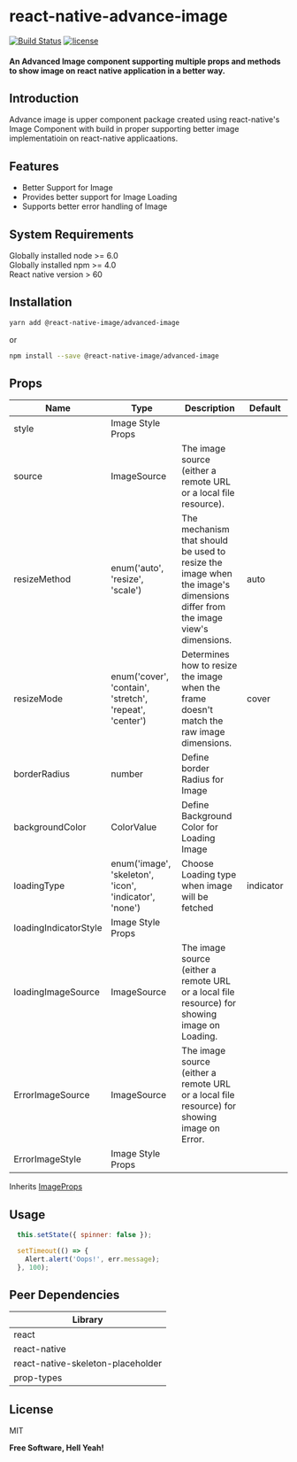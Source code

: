 # react-native-advance-image

[![Build Status](https://travis-ci.org/joemccann/dillinger.svg?branch=master)](https://travis-ci.org/joemccann/dillinger)        [![license](https://img.shields.io/github/license/joinspontaneous/react-native-loading-spinner-overlay.svg)](LICENSE)

#### An Advanced Image component supporting multiple props and methods to show image on react native application in a better way.

## Introduction
Advance image is upper component package created using react-native's Image Component with build in proper supporting better image implementatioin on react-native applicaations.

## Features
- Better Support for Image
- Provides better support for Image Loading
- Supports better error handling of Image

## System Requirements
Globally installed node >= 6.0  
Globally installed npm >= 4.0  
React native version > 60  

## Installation
```sh
yarn add @react-native-image/advanced-image
```
or
```sh
npm install --save @react-native-image/advanced-image
```
## Props
| Name | Type | Description | Default |
| ------ | ------ | ------ | ------ |
| style | Image Style Props |
| source | ImageSource | The image source (either a remote URL or a local file resource). | |
| resizeMethod | enum('auto', 'resize', 'scale') | The mechanism that should be used to resize the image when the image's dimensions differ from the image view's dimensions. | auto |
| resizeMode | enum('cover', 'contain', 'stretch', 'repeat', 'center') | Determines how to resize the image when the frame doesn't match the raw image dimensions. | cover |
| borderRadius | number | Define border Radius for Image | | 
| backgroundColor | ColorValue | Define Background Color for Loading Image | |
| loadingType |enum('image', 'skeleton', 'icon', 'indicator', 'none') | Choose Loading type when image will be fetched | indicator |
| loadingIndicatorStyle | Image Style Props |
| loadingImageSource | ImageSource | The image source (either a remote URL or a local file resource) for showing image on Loading. |
| ErrorImageSource | ImageSource | The image source (either a remote URL or a local file resource) for showing image on Error. | |
| ErrorImageStyle | Image Style Props |

Inherits [ImageProps](https://reactnative.dev/docs/image#props)

## Usage
 ```js
   this.setState({ spinner: false });

   setTimeout(() => {
     Alert.alert('Oops!', err.message);
   }, 100);
   ```

## Peer Dependencies
| Library |
| ------ |
| react |
| react-native
| react-native-skeleton-placeholder | 
| prop-types |


## License

MIT

**Free Software, Hell Yeah!**